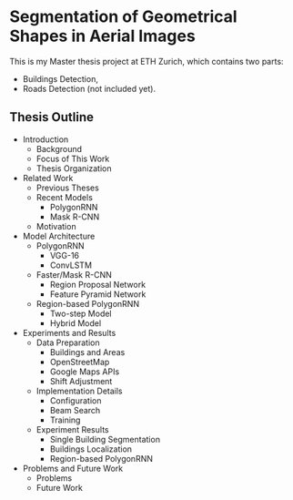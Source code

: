# Segmentation of Geometrical Shapes in Aerial Images
This is my Master thesis project at ETH Zurich, which contains two parts:
* Buildings Detection,
* Roads Detection (not included yet).

## Thesis Outline
* Introduction
	* Background
	* Focus of This Work
	* Thesis Organization
* Related Work
	* Previous Theses
	* Recent Models
		* PolygonRNN
		* Mask R-CNN
	* Motivation
* Model Architecture
	* PolygonRNN
		* VGG-16
		* ConvLSTM
	* Faster/Mask R-CNN
		* Region Proposal Network
		* Feature Pyramid Network
	* Region-based PolygonRNN
		* Two-step Model
		* Hybrid Model
* Experiments and Results
	* Data Preparation
		* Buildings and Areas
		* OpenStreetMap
		* Google Maps APIs
		* Shift Adjustment
	* Implementation Details
		* Configuration
		* Beam Search
		* Training
	* Experiment Results
		* Single Building Segmentation
		* Buildings Localization
		* Region-based PolygonRNN
* Problems and Future Work
	* Problems
	* Future Work

